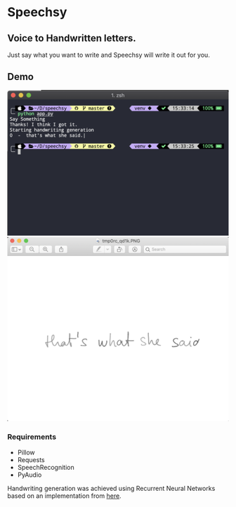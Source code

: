 # Speechsy
## Voice to Handwritten letters.

Just say what you want to write and Speechsy will write it out for you.

## Demo
<img src="img0.png"><br>
<img src="img1.png">

### Requirements
- Pillow
- Requests
- SpeechRecognition
- PyAudio

Handwriting generation was achieved using Recurrent Neural Networks based on an implementation from 
[here](https://github.com/theSage21/handwritten).


